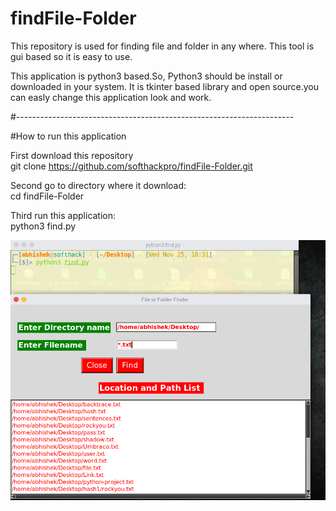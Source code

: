 # findFile-Folder
This repository is used for finding file and folder in any where. This tool is gui based so it is easy to use.

This application is python3 based.So, Python3 should be install or downloaded in your system.
It is tkinter based library and open source.you can easly change this application look and work.<br>

#---------------------------------------------------------------------

#How to run this application

First download this repository<br>
git clone https://github.com/softhackpro/findFile-Folder.git

Second go to directory where it download:<br>
cd findFile-Folder

Third run this application:<br>
python3 find.py

![1](https://github.com/softhackpro/findFile-Folder/blob/main/find.png)
